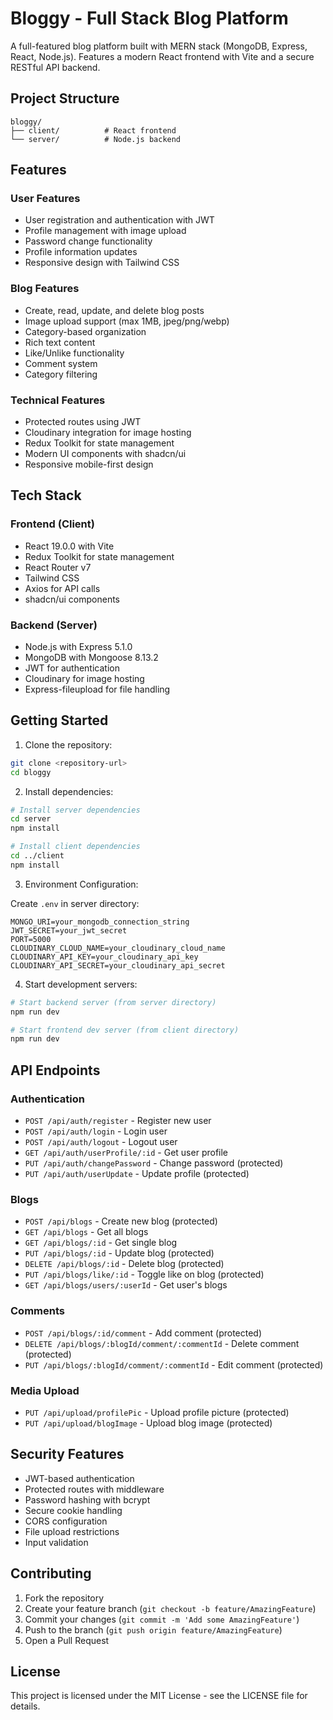 # Bloggy - Full Stack Blog Platform

A full-featured blog platform built with MERN stack (MongoDB, Express, React, Node.js). Features a modern React frontend with Vite and a secure RESTful API backend.

## Project Structure

```
bloggy/
├── client/          # React frontend
└── server/          # Node.js backend
```

## Features

### User Features
- User registration and authentication with JWT
- Profile management with image upload
- Password change functionality
- Profile information updates
- Responsive design with Tailwind CSS

### Blog Features
- Create, read, update, and delete blog posts
- Image upload support (max 1MB, jpeg/png/webp)
- Category-based organization
- Rich text content
- Like/Unlike functionality
- Comment system
- Category filtering

### Technical Features
- Protected routes using JWT
- Cloudinary integration for image hosting
- Redux Toolkit for state management
- Modern UI components with shadcn/ui
- Responsive mobile-first design

## Tech Stack

### Frontend (Client)
- React 19.0.0 with Vite
- Redux Toolkit for state management
- React Router v7
- Tailwind CSS
- Axios for API calls
- shadcn/ui components

### Backend (Server)
- Node.js with Express 5.1.0
- MongoDB with Mongoose 8.13.2
- JWT for authentication
- Cloudinary for image hosting
- Express-fileupload for file handling

## Getting Started

1. Clone the repository:
```bash
git clone <repository-url>
cd bloggy
```

2. Install dependencies:
```bash
# Install server dependencies
cd server
npm install

# Install client dependencies
cd ../client
npm install
```

3. Environment Configuration:

Create `.env` in server directory:
```env
MONGO_URI=your_mongodb_connection_string
JWT_SECRET=your_jwt_secret
PORT=5000
CLOUDINARY_CLOUD_NAME=your_cloudinary_cloud_name
CLOUDINARY_API_KEY=your_cloudinary_api_key
CLOUDINARY_API_SECRET=your_cloudinary_api_secret
```

4. Start development servers:

```bash
# Start backend server (from server directory)
npm run dev

# Start frontend dev server (from client directory)
npm run dev
```

## API Endpoints

### Authentication
- `POST /api/auth/register` - Register new user
- `POST /api/auth/login` - Login user
- `POST /api/auth/logout` - Logout user
- `GET /api/auth/userProfile/:id` - Get user profile
- `PUT /api/auth/changePassword` - Change password (protected)
- `PUT /api/auth/userUpdate` - Update profile (protected)

### Blogs
- `POST /api/blogs` - Create new blog (protected)
- `GET /api/blogs` - Get all blogs
- `GET /api/blogs/:id` - Get single blog
- `PUT /api/blogs/:id` - Update blog (protected)
- `DELETE /api/blogs/:id` - Delete blog (protected)
- `PUT /api/blogs/like/:id` - Toggle like on blog (protected)
- `GET /api/blogs/users/:userId` - Get user's blogs

### Comments
- `POST /api/blogs/:id/comment` - Add comment (protected)
- `DELETE /api/blogs/:blogId/comment/:commentId` - Delete comment (protected)
- `PUT /api/blogs/:blogId/comment/:commentId` - Edit comment (protected)

### Media Upload
- `PUT /api/upload/profilePic` - Upload profile picture (protected)
- `PUT /api/upload/blogImage` - Upload blog image (protected)

## Security Features

- JWT-based authentication
- Protected routes with middleware
- Password hashing with bcrypt
- Secure cookie handling
- CORS configuration
- File upload restrictions
- Input validation

## Contributing

1. Fork the repository
2. Create your feature branch (`git checkout -b feature/AmazingFeature`)
3. Commit your changes (`git commit -m 'Add some AmazingFeature'`)
4. Push to the branch (`git push origin feature/AmazingFeature`)
5. Open a Pull Request

## License

This project is licensed under the MIT License - see the LICENSE file for details.
